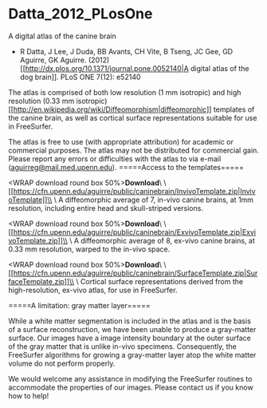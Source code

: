 # Datta_2012_PLosOne
A digital atlas of the canine brain

  * R Datta, J Lee, J Duda, BB Avants, CH Vite, B Tseng, JC Gee, GD Aguirre, GK Aguirre. (2012) [[http://dx.plos.org/10.1371/journal.pone.0052140|A digital atlas of the dog brain]]. PLoS ONE 7(12): e52140

The atlas is comprised of both low resolution (1 mm isotropic) and high resolution (0.33 mm isotropic) [[http://en.wikipedia.org/wiki/Diffeomorphism|diffeomorphic]] templates of the canine brain, as well as cortical surface representations suitable for use in FreeSurfer.

The atlas is free to use (with appropriate attribution) for academic or commercial purposes. The atlas may not be distributed for commercial gain. Please report any errors or difficulties with the atlas to via e-mail (<aguirreg@mail.med.upenn.edu>).
=====Access to the templates=====

<WRAP download round box 50%>**Download**\\ \\ [[https://cfn.upenn.edu/aguirre/public/caninebrain/InvivoTemplate.zip|InvivoTemplate]]\\ \\ A diffeomorphic average of 7, in-vivo canine brains, at 1mm resolution, including entire head and skull-striped versions.</WRAP>

<WRAP download round box 50%>**Download**\\ \\ [[https://cfn.upenn.edu/aguirre/public/caninebrain/ExvivoTemplate.zip|ExvivoTemplate.zip]]\\ \\ A diffeomorphic average of 8, ex-vivo canine brains, at 0.33 mm resolution, warped to the in-vivo space.</WRAP>


<WRAP download round box 50%>**Download**\\ \\ [[https://cfn.upenn.edu/aguirre/public/caninebrain/SurfaceTemplate.zip|SurfaceTemplate.zip]]\\ \\ Cortical surface representations derived from the high-resolution, ex-vivo atlas, for use in FreeSurfer.</WRAP>

=====A limitation: gray matter layer=====

While a white matter segmentation is included in the atlas and is the basis of a surface reconstruction, we have been unable to produce a gray-matter surface. Our images have a image intensity boundary at the outer surface of the gray matter that is unlike in-vivo specimens. Consequently, the FreeSurfer algorithms for growing a gray-matter layer atop the white matter volume do not perform properly. 

We would welcome any assistance in modifying the FreeSurfer routines to accommodate the properties of our images. Please contact us if you know how to help!


